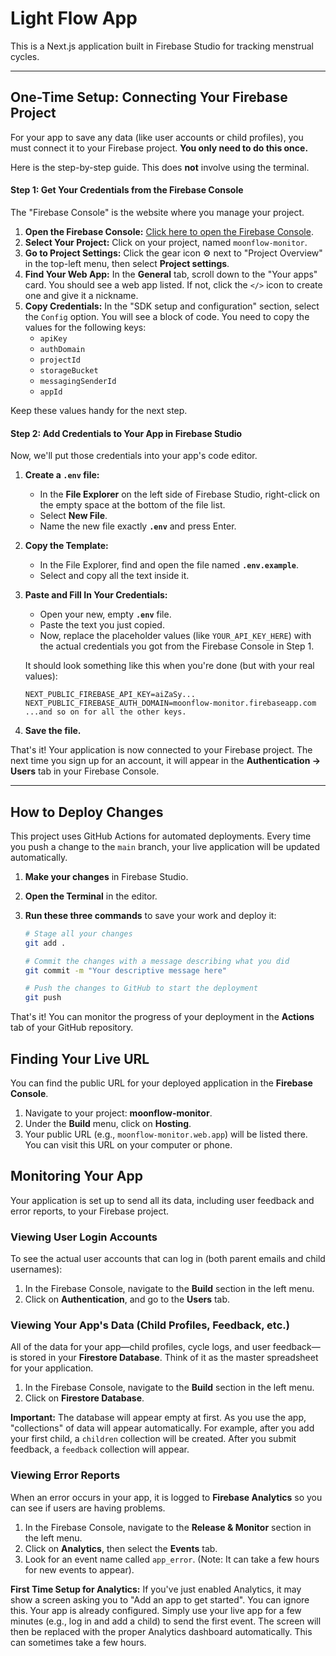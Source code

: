 # Light Flow App

This is a Next.js application built in Firebase Studio for tracking menstrual cycles.

---

## **One-Time Setup: Connecting Your Firebase Project**

For your app to save any data (like user accounts or child profiles), you must connect it to your Firebase project. **You only need to do this once.**

Here is the step-by-step guide. This does **not** involve using the terminal.

#### **Step 1: Get Your Credentials from the Firebase Console**

The "Firebase Console" is the website where you manage your project.

1.  **Open the Firebase Console:** [Click here to open the Firebase Console](https://console.firebase.google.com/).
2.  **Select Your Project:** Click on your project, named `moonflow-monitor`.
3.  **Go to Project Settings:** Click the gear icon ⚙️ next to "Project Overview" in the top-left menu, then select **Project settings**.
4.  **Find Your Web App:** In the **General** tab, scroll down to the "Your apps" card. You should see a web app listed. If not, click the `</>` icon to create one and give it a nickname.
5.  **Copy Credentials:** In the "SDK setup and configuration" section, select the `Config` option. You will see a block of code. You need to copy the values for the following keys:
    *   `apiKey`
    *   `authDomain`
    *   `projectId`
    *   `storageBucket`
    *   `messagingSenderId`
    *   `appId`

Keep these values handy for the next step.

#### **Step 2: Add Credentials to Your App in Firebase Studio**

Now, we'll put those credentials into your app's code editor.

1.  **Create a `.env` file:**
    *   In the **File Explorer** on the left side of Firebase Studio, right-click on the empty space at the bottom of the file list.
    *   Select **New File**.
    *   Name the new file exactly **`.env`** and press Enter.

2.  **Copy the Template:**
    *   In the File Explorer, find and open the file named **`.env.example`**.
    *   Select and copy all the text inside it.

3.  **Paste and Fill In Your Credentials:**
    *   Open your new, empty **`.env`** file.
    *   Paste the text you just copied.
    *   Now, replace the placeholder values (like `YOUR_API_KEY_HERE`) with the actual credentials you got from the Firebase Console in Step 1.

    It should look something like this when you're done (but with your real values):
    ```
    NEXT_PUBLIC_FIREBASE_API_KEY=aiZaSy...
    NEXT_PUBLIC_FIREBASE_AUTH_DOMAIN=moonflow-monitor.firebaseapp.com
    ...and so on for all the other keys.
    ```

4.  **Save the file.**

That's it! Your application is now connected to your Firebase project. The next time you sign up for an account, it will appear in the **Authentication -> Users** tab in your Firebase Console.

---

## How to Deploy Changes

This project uses GitHub Actions for automated deployments. Every time you push a change to the `main` branch, your live application will be updated automatically.

1.  **Make your changes** in Firebase Studio.

2.  **Open the Terminal** in the editor.

3.  **Run these three commands** to save your work and deploy it:

    ```bash
    # Stage all your changes
    git add .

    # Commit the changes with a message describing what you did
    git commit -m "Your descriptive message here"

    # Push the changes to GitHub to start the deployment
    git push
    ```

That's it! You can monitor the progress of your deployment in the **Actions** tab of your GitHub repository.

## Finding Your Live URL

You can find the public URL for your deployed application in the **Firebase Console**.
1. Navigate to your project: **moonflow-monitor**.
2. Under the **Build** menu, click on **Hosting**.
3. Your public URL (e.g., `moonflow-monitor.web.app`) will be listed there. You can visit this URL on your computer or phone.

## Monitoring Your App

Your application is set up to send all its data, including user feedback and error reports, to your Firebase project.

### Viewing User Login Accounts
To see the actual user accounts that can log in (both parent emails and child usernames):
1. In the Firebase Console, navigate to the **Build** section in the left menu.
2. Click on **Authentication**, and go to the **Users** tab.

### Viewing Your App's Data (Child Profiles, Feedback, etc.)

All of the data for your app—child profiles, cycle logs, and user feedback—is stored in your **Firestore Database**. Think of it as the master spreadsheet for your application.

1.  In the Firebase Console, navigate to the **Build** section in the left menu.
2.  Click on **Firestore Database**.

**Important:** The database will appear empty at first. As you use the app, "collections" of data will appear automatically. For example, after you add your first child, a `children` collection will be created. After you submit feedback, a `feedback` collection will appear.

### Viewing Error Reports

When an error occurs in your app, it is logged to **Firebase Analytics** so you can see if users are having problems.

1.  In the Firebase Console, navigate to the **Release & Monitor** section in the left menu.
2.  Click on **Analytics**, then select the **Events** tab.
3.  Look for an event name called `app_error`. (Note: It can take a few hours for new events to appear).

**First Time Setup for Analytics:** If you've just enabled Analytics, it may show a screen asking you to "Add an app to get started". You can ignore this. Your app is already configured. Simply use your live app for a few minutes (e.g., log in and add a child) to send the first event. The screen will then be replaced with the proper Analytics dashboard automatically. This can sometimes take a few hours.
